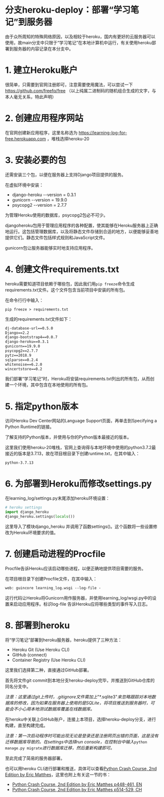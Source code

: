 # 分支heroku-deploy：部署“学习笔记”到服务器

由于众所周知的特殊网络原因，以及相较于heroku，国内有更好的云服务器可以使用，故main分支中只限于“学习笔记”在本地计算机中运行，有关使用heroku部署到服务器的内容记录在本分支中。

# 1. 建立Heroku账户

很简单，只需要到官网注册即可，注意需要使用魔法，可以尝试一下 https://github.com/freefq/free （以上纯属二进制码的随机组合生成的文字，与本人毫无关系，特此声明）

# 2. 创建应用程序网站

在官网创建新应用程序，这里名称选为 https://learning-log-for-free.herokuapp.com ，堆栈选择heroku-20

# 3. 安装必要的包

还需安装三个包，以便在服务器上支持Django项目提供的服务。

在虚拟环境中安装：
- django-heroku  --version = 0.3.1
- gunicorn  --version = 19.9.0
- psycopg2  --version = 2.7.7

为管理Heroku使用的数据库，psycopg2包必不可少。

djangoheroku包用于管理应用程序的各种配置，使其能够在Heroku服务器上正确地运行。这包括管理数据库，以及将静态文件存储到合适的地方，以便能够妥善地提供它们。静态文件包括样式规则和JavaScript文件。

gunicorn包让服务器能够实时地支持应用程序。

# 4. 创建文件requirements.txt

heroku需要知道项目依赖于哪些包，因此我们用```pip freeze```命令生成requirements.txt文件。这个文件包含当前项目中安装的所有包。

在命令行行中输入：
```shell
pip freeze > requirements.txt
```

生成的requirements.txt文件如下：
```txt
dj-database-url==0.5.0
Django==2.2
django-bootstrap4==0.0.7
django-heroku==0.3.1
gunicorn==19.9.0
psycopg2==2.7.7
pytz==2018.9
sqlparse==0.2.4
whitenoise==6.2.0
wincertstore==0.2
```

我们部署“学习笔记”时，Heroku将安装requirements.txt列出的所有包，从而创建一个环境，其中包含在本地使用的所有包。

# 5. 指定python版本

访问Heroku Dev Center网站的Language Support页面，再单击到Specifying a Python Runtime的链接。

了解支持的Python版本，并使用与你的Python版本最接近的版本。

这里我们使用heroku-20堆栈，官网上查询得与本地环境中使用的python3.7.2最接近的版本是3.7.13，故在项目根目录下创建runtime.txt，在其中输入：
```txt
python-3.7.13
```

# 6. 为部署到Heroku而修改settings.py

在learning_log/settings.py末尾添加heroku环境设置：
```Python
# heroku settings
import django_heroku
django_heroku.settings(locals())
```

这里导入了模块django_heroku 并调用了函数settings()。这个函数将一些设置修改为Heroku环境要求的值。

# 7. 创建启动进程的Procfile

Procfile告诉Heroku应该启动哪些进程，以便正确地提供项目需要的服务。

在项目根目录下创建Procfile文件，在其中输入：
```txt
web: guincore learning_log.wsgi --log-file - 
```

这行代码让Heroku将Gunicorn用作服务器，并使用learning_log/wsgi.py中的设置来启动应用程序。标识log-file 告诉Heroku应将哪些类型的事件写入日志。

# 8. 部署到heroku

将“学习笔记”部署到heroku服务器，heroku提供了三种方法：
- Heroku Git (Use Heroku CLI)
- GitHub (connect)
- Container Registry (Use Heroku CLI)

这里我们选择第二种，直接通过GitHub部署。

首先将文件git commit到本地分支heroku-deploy完毕，并推送到GitHub仓库的同名分支中。

*注意：这里通过git上传时，.gitignore文件需加上*"\*.sqlite3"*来忽略跟踪对本地数据库的修改，因为如果在服务器上使用的是SQLite，将项目推送到服务器时，可能会不小心用本地测试数据库覆盖在线数据库。*

在heroku中关联上GitHub账户，连接上本项目，选择heroku-deploy分支，进行构建，直至构建完成。

*注意：第一次启动程序时可能出现无论是登录还是注册网页出错的页面，这是没有迁移数据库导致的。在settings中选择run console，在控制台中输入*```python manage.py migrate```*进行数据库迁移，然后重新构建即可。*

至此完成了简易的服务器部署。

也可以用heroku CLI进行部署和推送，具体可以查看[Python Crash Course, 2nd Edition by Eric Matthes](https://github.com/ehmatthes/pcc_2e)，这里也附上有关这一节的书：
- [Python Crash Course, 2nd Edition by Eric Matthes p448-461, EN]()
- [Python Crash Course, 2nd Edition by Eric Matthes p514-529, CH]()
